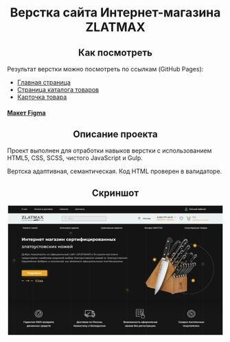 <h1 align="center">Верстка сайта Интернет-магазина ZLATMAX</h1>
<h2 align="center">Как посмотреть</h2>
<p>Результат верстки можно посмотреть по ссылкам (GitHub Pages):</p>
<ul>
<li><a href="https://kovalinam.github.io/zlatmax_dep/#">Главная страница</a></li>
<li><a href="https://kovalinam.github.io/zlatmax_dep/catalog.html">Страница каталога товаров</a></li>
<li><a href="https://kovalinam.github.io/zlatmax_dep/product.html">Карточка товара</a></li>
</ul>
<h4><a href="https://disk.yandex.ru/d/4Uz_jHI-T_NSPw">Макет Figma</a></h4>
<h2 align="center">Описание проекта</h2>
<p>Проект выполнен для отработки навыков верстки с использованием HTML5, CSS, SCSS, чистого JavaScript и Gulp.</p>
<p>Вертска адаптивная, семантическая. Код HTML проверен в валидаторе.</p>
<h2 align="center">Скриншот</h2>
<p align="center"><img src="mainscreen_zlatmax.jpg" alt="main screen" style="width: 500px"></p>
